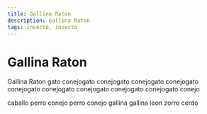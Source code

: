 ```yaml
---
title: Gallina Raton
description: Gallina Raton
tags: insecto, insecto
---
```


# Gallina Raton

Gallina Raton gato conejogato conejogato conejogato conejogato conejogato conejogato conejogato conejogato conejogato conejo

caballo perro conejo perro conejo gallina gallina leon zorro cerdo